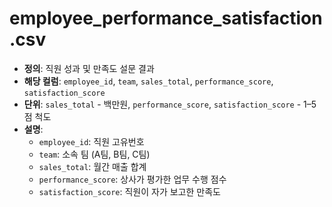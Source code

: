 # employee_performance_satisfaction.csv

- **정의**: 직원 성과 및 만족도 설문 결과  
- **해당 컬럼**: `employee_id`, `team`, `sales_total`, `performance_score`, `satisfaction_score`  
- **단위**: `sales_total` - 백만원, `performance_score`, `satisfaction_score` - 1–5 점 척도  
- **설명**:  
  - `employee_id`: 직원 고유번호  
  - `team`: 소속 팀 (A팀, B팀, C팀)  
  - `sales_total`: 월간 매출 합계  
  - `performance_score`: 상사가 평가한 업무 수행 점수  
  - `satisfaction_score`: 직원이 자가 보고한 만족도  
